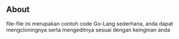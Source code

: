 ## About
file-file ini merupakan contoh code Go-Lang sederhana, anda dapat mengcloningnya serta mengeditnya sesuai dengan keinginan anda
